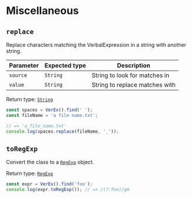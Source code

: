 # Miscellaneous

## `replace`

Replace characters matching the VerbalExpression in a string with another string.

Parameter | Expected type | Description
----------|---------------|-------------------------------
`source`  | `String`      | String to look for matches in
`value`   | `String`      | String to replace matches with

Return type: [`String`](//developer.mozilla.org/en-US/docs/Web/JavaScript/Reference/Global_Objects/String)

```js
const spaces = VerEx().find(' ');
const fileName = 'a file name.txt';

// => 'a_file_name.txt'
console.log(spaces.replace(fileName, '_'));
```

## `toRegExp`

Convert the class to a [`RegExp`](//developer.mozilla.org/en-US/docs/Web/JavaScript/Reference/Global_Objects/RegExp) object.

Return type: [`RegExp`](//developer.mozilla.org/en-US/docs/Web/JavaScript/Reference/Global_Objects/RegExp)

```js
const expr = VerEx().find('foo');
console.log(expr.toRegExp()); // => /(?:foo)/gm
```
